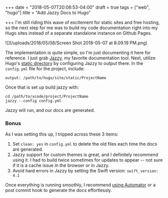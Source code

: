 +++
date = "2018-05-07T20:06:53-04:00"
draft = true
tags = ["web", "hugo"]
title = "Add Jazzy Docs to Hugo"

+++
I'm still riding this wave of excitement for static sites and free hosting, so the next step for me was to build my code documentation right into my Hugo sites instead of a separate standalone instance on Github Pages.

<!--more-->

![](/uploads/2018/05/08/Screen Shot 2018-05-07 at 8.09.19 PM.png)

The implementation is quite simple, so I'm just documenting it here for reference. I just grab [Jazzy](https://github.com/realm/jazzy), my favorite documentation tool. Next, utilize Hugo's [static directory](https://gohugo.io/content-management/static-files/) by configuring Jazzy to output there. In the `config.yml` file for the project, include:

    output: /path/to/hugo/site/static/ProjectName

Once that is set up build jazzy with:

    cd /path/to/xcode/project/ProjectName
    jazzy --config config.yml

Jazzy will run, and our docs are generated.

### Bonus

As I was setting this up, I tripped across these 3 items:

1. Set `clean: yes` in `config.yml` to delete the old files each time the docs are generated.
2. Jazzy support for custom themes is great, and I definitely recommend using it. I had to build twice sometimes for updates to appear -- not sure if it is a cache issue in the browser or in Jazzy.
3. Avoid hard errors in Jazzy by setting the Swift version: `swift_version: 4.1`

Once everything is running smoothly, I recommend [using Automator](http://localhost:1313/blog/automating-workspaces-on-macos/) or a post commit hook to generate the docs effortlessly.